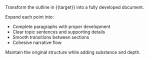 Transform the outline in {{target}} into a fully developed document.

Expand each point into:

- Complete paragraphs with proper development
- Clear topic sentences and supporting details
- Smooth transitions between sections
- Cohesive narrative flow

Maintain the original structure while adding substance and depth.
